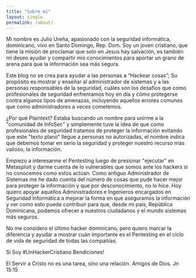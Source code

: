 ```yaml
---
title: "Sobre mi"
layout: single
permalink: /about/
---
```


Mi nombre es Julio Ureña, apasionado con la seguridad informática, dominicano, vivo en Santo Domingo, Rep. Dom. Soy un joven cristiano, que tiene la misión de proclamar que solo en Jesus hay salvación, es también mi deseo ayudar y compartir mis conocimientos para aportar un grano de arena para que la información sea más segura.

Este blog no se crea para ayudar a las personas a “Hackear cosas”; Su propósito es mostrar y enseñar al administrador de sistemas y a las personas responsables de la seguridad, cuáles son los desafíos que como profesionales de seguridad enfrentamos hoy en día y cómo protegerse contra algunos tipos de amenazas, incluyendo aquellos errores comunes que como administradores a veces cometemos. 

¿Por qué Plaintext? Estaba buscando un nombre para unirme a la "comunidad de InfoSec" y simplemente tuve la idea de que como profesionales de seguridad tratamos de proteger la información evitando que este "texto plano" llegue a personas no autorizadas, el nombre indica que debemos tomar en serio la seguridad y proteger nuestro recurso más valioso, la información.

Empiezo a interesarme el Pentesting luego de presionar "ejecutar" en Metasploit y darme cuenta de lo vulnerables que somos ante los hackers si no conocemos como estos actúan. Como antiguo Administrador de Sistemas me he dado cuenta del número de cosas que pude hacer mejor para proteger la información y que por desconocimiento, no lo hice. Hoy quiero apoyar aquellos Administradores e Ingenieros encargados en Seguridad Informática a mejorar la forma en que aseguramos la información y ver como esto puede contribuir para que, desde mi país, República Dominicana, podamos ofrecer a nuestros ciudadanos y el mundo sistemas más seguros. 

No me considero el último hacker dominicano, pero quiero marcar la diferencia y ayudar a mostrar cuán importante es el Pentesting en el ciclo de vida de seguridad de todas las compañías.

Si Soy #UnHackerCristiano Bendiciones!

El Servir a Cristo no es una tarea, sino una relación. Amigos de Dios. Jn 15:15


